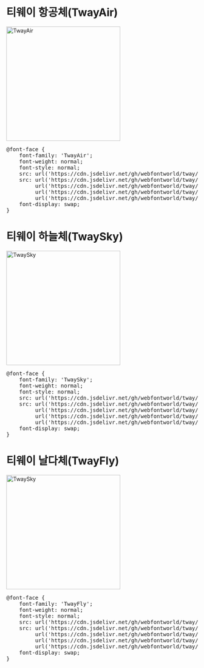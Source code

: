 # 티웨이 항공체(TwayAir)

<a href="https://wess.tistory.com" target="_blank">
    <img src="https://webfontworld.github.io/tway/TwayAir.jpg" alt="TwayAir" style="width:300px">
</a>

<pre>
@font-face {
    font-family: 'TwayAir';
    font-weight: normal;
    font-style: normal;
    src: url('https://cdn.jsdelivr.net/gh/webfontworld/tway/TwayAir.eot');
    src: url('https://cdn.jsdelivr.net/gh/webfontworld/tway/TwayAir.eot?#iefix') format('embedded-opentype'),
         url('https://cdn.jsdelivr.net/gh/webfontworld/tway/TwayAir.woff2') format('woff2'),
         url('https://cdn.jsdelivr.net/gh/webfontworld/tway/TwayAir.woff') format('woff'),
         url('https://cdn.jsdelivr.net/gh/webfontworld/tway/TwayAir.ttf') format("truetype");
    font-display: swap;
} 
</pre>


# 티웨이 하늘체(TwaySky)
<a href="https://wess.tistory.com" target="_blank">
    <img src="https://webfontworld.github.io/tway/TwaySky.jpg" alt="TwaySky" style="width:300px">
</a>

<pre>
@font-face {
    font-family: 'TwaySky';
    font-weight: normal;
    font-style: normal;
    src: url('https://cdn.jsdelivr.net/gh/webfontworld/tway/TwaySky.eot');
    src: url('https://cdn.jsdelivr.net/gh/webfontworld/tway/TwaySky.eot?#iefix') format('embedded-opentype'),
         url('https://cdn.jsdelivr.net/gh/webfontworld/tway/TwaySky.woff2') format('woff2'),
         url('https://cdn.jsdelivr.net/gh/webfontworld/tway/TwaySky.woff') format('woff'),
         url('https://cdn.jsdelivr.net/gh/webfontworld/tway/TwaySky.ttf') format("truetype");
    font-display: swap;
} 
</pre>

# 티웨이 날다체(TwayFly)

<a href="https://wess.tistory.com" target="_blank">
    <img src="https://webfontworld.github.io/tway/TwayFly.jpg" alt="TwaySky" style="width:300px">
</a>

<pre>
@font-face {
    font-family: 'TwayFly';
    font-weight: normal;
    font-style: normal;
    src: url('https://cdn.jsdelivr.net/gh/webfontworld/tway/TwayFly.eot');
    src: url('https://cdn.jsdelivr.net/gh/webfontworld/tway/TwayFly.eot?#iefix') format('embedded-opentype'),
         url('https://cdn.jsdelivr.net/gh/webfontworld/tway/TwayFly.woff2') format('woff2'),
         url('https://cdn.jsdelivr.net/gh/webfontworld/tway/TwayFly.woff') format('woff'),
         url('https://cdn.jsdelivr.net/gh/webfontworld/tway/TwayFly.ttf') format("truetype");
    font-display: swap;
} 
</pre>
